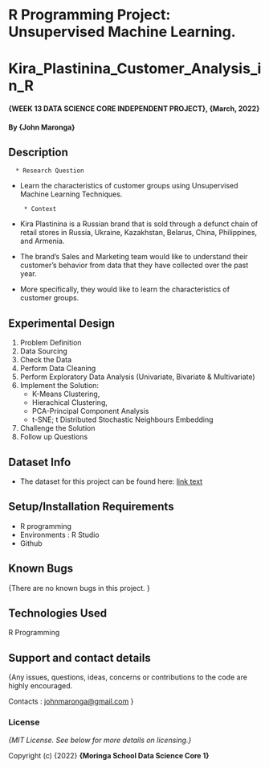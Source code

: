 # R Programming Project: Unsupervised Machine Learning.

# Kira_Plastinina_Customer_Analysis_in_R

#### {WEEK 13 DATA SCIENCE CORE INDEPENDENT PROJECT}, {March, 2022}

#### By **{John Maronga}**

## Description

      * Research Question

 * Learn the characteristics of customer groups using Unsupervised Machine Learning Techniques.

        * Context

* Kira Plastinina is a Russian brand that is sold through a defunct chain of retail stores in Russia, Ukraine, Kazakhstan, Belarus, China, Philippines, and Armenia. 
* The brand’s Sales and Marketing team would like to understand their customer’s behavior from data that they have collected over the past year.
* More specifically, they would like to learn the characteristics of customer groups.


## Experimental Design

1. Problem Definition
2. Data Sourcing
3. Check the Data
4. Perform Data Cleaning
5. Perform Exploratory Data Analysis  (Univariate, Bivariate & Multivariate)
6. Implement the Solution: 
    * K-Means Clustering, 
    * Hierachical Clustering,
    * PCA-Principal Component Analysis
    * t-SNE; t Distributed Stochastic Neighbours Embedding
7. Challenge the Solution
8. Follow up Questions

## Dataset Info
*  The dataset for this project can be found here: [link text](http://bit.ly/EcommerceCustomersDataset)

## Setup/Installation Requirements

* R programming
* Environments : R Studio
* Github

## Known Bugs

{There are no known bugs in this project. }

## Technologies Used

R Programming

## Support and contact details

{Any issues, questions, ideas, concerns or contributions to the code are highly encouraged.

 Contacts : johnmaronga@gmail.com }

### License

*{MIT License. See below for more details on licensing.}*

Copyright (c) {2022} **{Moringa School Data Science Core 1}**
